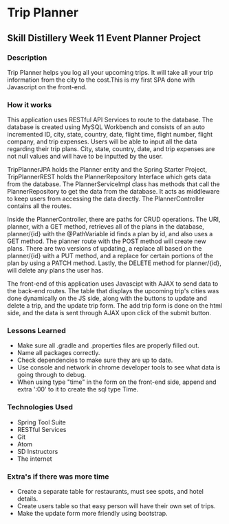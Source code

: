 # Trip Planner

## Skill Distillery Week 11 Event Planner Project

### Description

Trip Planner helps you log all your upcoming trips. It will take all your trip information from the city to the cost.This is my first SPA done with Javascript on the front-end. 

### How it works

This application uses RESTful API Services to route to the database. The database is created using MySQL Workbench and consists of an auto incremented ID, city, state, country, date, flight time, flight number, flight company, and trip expenses. Users will be able to input all the data regarding their trip plans. City, state, country, date, and trip expenses are not null values and will have to be inputted by the user.

TripPlannerJPA holds the Planner entity and the Spring Starter Project, TripPlannerREST holds the PlannerRepository Interface which gets data from the database. The PlannerServiceImpl class has methods that call the PlannerRepository to get the data from the database. It acts as middleware to keep users from accessing the data directly. The PlannerController contains all the routes.

Inside the PlannerController, there are paths for CRUD operations. The URI, planner, with a GET method, retrieves all of the plans in the database, planner/{id} with the @PathVariable id finds a plan by id, and also uses a GET method. The planner route with the POST method will create new plans. There are two versions of updating, a replace all based on the planner/{id} with a PUT method, and a replace for certain portions of the plan by using a PATCH method. Lastly, the DELETE method for planner/{id}, will delete any plans the user has.

The front-end of this application uses Javascipt with AJAX to send data to the back-end routes. The table that displays the upcoming trip's cities was done dynamically on the JS side, along with the buttons to update and delete a trip, and the update trip form. The add trip form is done on the html side, and the data is sent through AJAX upon click of the submit button. 

### Lessons Learned

* Make sure all .gradle and .properties files are properly filled out.
* Name all packages correctly.
* Check dependencies to make sure they are up to date.
* Use console and network in chrome developer tools to see what data is going through to debug.
* When using type "time" in the form on the front-end side, append and extra ':00' to it to create the sql type Time.

### Technologies Used

* Spring Tool Suite
* RESTful Services
* Git
* Atom
* SD Instructors
* The internet

### Extra's if there was more time

* Create a separate table for restaurants, must see spots, and hotel details.
* Create users table so that easy person will have their own set of trips.
* Make the update form more friendly using bootstrap.
